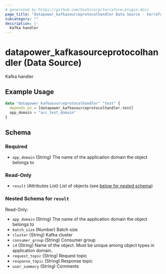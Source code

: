 ```yaml
---
# generated by https://github.com/hashicorp/terraform-plugin-docs
page_title: "datapower_kafkasourceprotocolhandler Data Source - terraform-provider-datapower"
subcategory: ""
description: |-
  Kafka handler
---
```


# datapower_kafkasourceprotocolhandler (Data Source)

Kafka handler

## Example Usage

```terraform
data "datapower_kafkasourceprotocolhandler" "test" {
  depends_on = [datapower_kafkasourceprotocolhandler.test]
  app_domain = "acc_test_domain"
}
```

<!-- schema generated by tfplugindocs -->
## Schema

### Required

- `app_domain` (String) The name of the application domain the object belongs to

### Read-Only

- `result` (Attributes List) List of objects (see [below for nested schema](#nestedatt--result))

<a id="nestedatt--result"></a>
### Nested Schema for `result`

Read-Only:

- `app_domain` (String) The name of the application domain the object belongs to
- `batch_size` (Number) Batch size
- `cluster` (String) Kafka cluster
- `consumer_group` (String) Consumer group
- `id` (String) Name of the object. Must be unique among object types in application domain.
- `request_topic` (String) Request topic
- `response_topic` (String) Response topic
- `user_summary` (String) Comments
